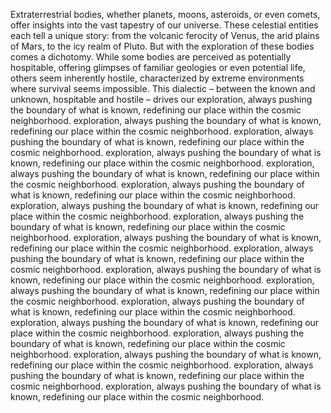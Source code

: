 
Extraterrestrial bodies, whether planets, moons, asteroids, or even comets, offer insights into the vast tapestry of our universe. These celestial entities each tell a unique story: from the volcanic ferocity of Venus, the arid plains of Mars, to the icy realm of Pluto. But with the exploration of these bodies comes a dichotomy. While some bodies are perceived as potentially hospitable, offering glimpses of familiar geologies or even potential life, others seem inherently hostile, characterized by extreme environments where survival seems impossible. This dialectic – between the known and unknown, hospitable and hostile – drives our exploration, always pushing the boundary of what is known, redefining our place within the cosmic neighborhood. exploration, always pushing the boundary of what is known, redefining our place within the cosmic neighborhood. exploration, always pushing the boundary of what is known, redefining our place within the cosmic neighborhood. exploration, always pushing the boundary of what is known, redefining our place within the cosmic neighborhood. exploration, always pushing the boundary of what is known, redefining our place within the cosmic neighborhood. exploration, always pushing the boundary of what is known, redefining our place within the cosmic neighborhood. exploration, always pushing the boundary of what is known, redefining our place within the cosmic neighborhood. exploration, always pushing the boundary of what is known, redefining our place within the cosmic neighborhood. exploration, always pushing the boundary of what is known, redefining our place within the cosmic neighborhood. exploration, always pushing the boundary of what is known, redefining our place within the cosmic neighborhood. exploration, always pushing the boundary of what is known, redefining our place within the cosmic neighborhood. exploration, always pushing the boundary of what is known, redefining our place within the cosmic neighborhood. exploration, always pushing the boundary of what is known, redefining our place within the cosmic neighborhood. exploration, always pushing the boundary of what is known, redefining our place within the cosmic neighborhood. exploration, always pushing the boundary of what is known, redefining our place within the cosmic neighborhood. exploration, always pushing the boundary of what is known, redefining our place within the cosmic neighborhood. exploration, always pushing the boundary of what is known, redefining our place within the cosmic neighborhood. exploration, always pushing the boundary of what is known, redefining our place within the cosmic neighborhood.

